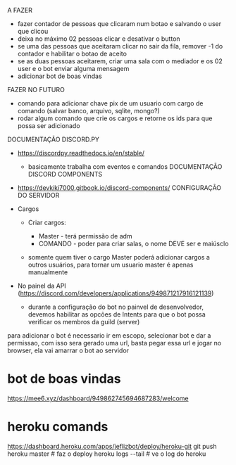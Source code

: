 A FAZER
- fazer contador de pessoas que clicaram num botao e salvando o user que clicou
- deixa no máximo 02 pessoas clicar e desativar o button
- se uma das pessoas que aceitaram clicar no sair da fila, remover -1 do contador e habilitar o botao de aceito
- se as duas pessoas aceitarem, criar uma sala com o mediador e os 02 user e o bot enviar alguma mensagem
- adicionar bot de boas vindas

FAZER NO FUTURO
- comando para adicionar chave pix de um usuario com cargo de comando (salvar banco, arquivo, sqlite, mongo?)
- rodar algum comando que crie os cargos e retorne os ids para que possa ser adicionado

DOCUMENTAÇÃO DISCORD.PY
- https://discordpy.readthedocs.io/en/stable/
    - basicamente trabalha com eventos e comandos
DOCUMENTAÇÃO DISCORD COMPONENTS
- https://devkiki7000.gitbook.io/discord-components/
CONFIGURAÇÃO DO SERVIDOR
- Cargos
    - Criar cargos:
        - Master - terá permissão de adm
        - COMANDO - poder para criar salas, o nome DEVE ser e maiúsclo

    - somente quem tiver o cargo Master poderá adicionar cargos a outros usuários, para tornar um usuario master é apenas manualmente

- No painel da API (https://discord.com/developers/applications/949871217916121139)
    - durante a configuração do bot no painvel de desenvolvedor, devemos habilitar as opcões de Intents para que o bot possa verificar os membros da guild (server)

para adicionar o bot é necessario ir em escopo, selecionar bot e dar a permissao, com isso sera gerado uma url, basta pegar essa url e jogar no browser, ela vai amarrar o bot ao servidor

# bot de boas vindas
https://mee6.xyz/dashboard/949862745694687283/welcome

# heroku comands
https://dashboard.heroku.com/apps/jeflizbot/deploy/heroku-git
git push heroku master # faz o deploy
heroku logs --tail # ve o log do heroku






